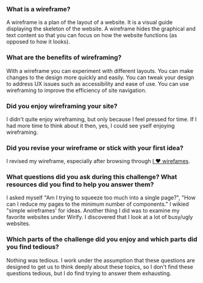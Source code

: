 ### What is a wireframe?

A wireframe is a plan of the layout of a website. It is a visual guide displaying the skeleton of the website. A wireframe hides the graphical and text content so that you can focus on how the website functions (as opposed to how it looks).

### What are the benefits of wireframing?

With a wireframe you can experiment with different layouts. You can make changes to the design more quickly and easily.
You can tweak your design to address UX issues such as accessibility and ease of use. You can use wireframing to improve the efficiency of site navigation.

### Did you enjoy wireframing your site?

I didn't quite enjoy wireframing, but only because I feel pressed for time. If I had more time to think about it then, yes, I could see yself enjoying wireframing.

### Did you revise your wireframe or stick with your first idea?

I revised my wireframe, especially after browsing through  [I ♥ wirefames](http://wireframes.tumblr.com/).

### What questions did you ask during this challenge? What resources did you find to help you answer them?

I asked myself "Am I trying to squeeze too much into a single page?", "How can I reduce my pages to the minimum number of components." I wikied "simple wireframes' for ideas. Another thing I did was to examine my favorite websites under Wirify. I discovered that I look at a lot of busy/ugly websites.

### Which parts of the challenge did you enjoy and which parts did you find tedious?

Nothing was tedious. I work under the assumption that these questions are designed to get us to think deeply about these topics, so I don't find these questions tedious, but I do find trying to answer them exhausting.